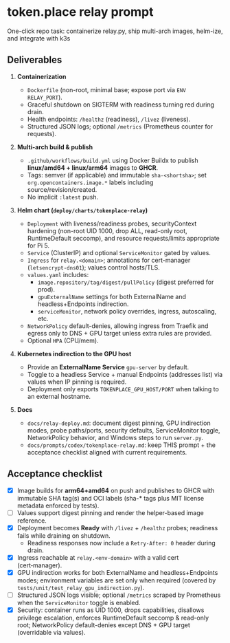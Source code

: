 # token.place relay prompt

One-click repo task: containerize relay.py, ship multi-arch images, helm-ize, and integrate with k3s

## Deliverables

1. **Containerization**
   - `Dockerfile` (non-root, minimal base; expose port via `ENV RELAY_PORT`).
   - Graceful shutdown on SIGTERM with readiness turning red during drain.
   - Health endpoints: `/healthz` (readiness), `/livez` (liveness).
   - Structured JSON logs; optional `/metrics` (Prometheus counter for requests).

2. **Multi-arch build & publish**
   - `.github/workflows/build.yml` using Docker Buildx to publish **linux/amd64 + linux/arm64** images to **GHCR**.
   - Tags: semver (if applicable) and immutable `sha-<shortsha>`; set `org.opencontainers.image.*` labels including source/revision/created.
   - No implicit `:latest` push.

3. **Helm chart (`deploy/charts/tokenplace-relay`)**
   - `Deployment` with liveness/readiness probes, securityContext hardening (non-root UID 1000, drop ALL, read-only root, RuntimeDefault seccomp), and resource requests/limits appropriate for Pi 5.
   - `Service` (ClusterIP) and optional `ServiceMonitor` gated by values.
   - `Ingress` for `relay.<domain>`; annotations for cert-manager (`letsencrypt-dns01`); values control hosts/TLS.
   - `values.yaml` includes:
     - `image.repository/tag/digest/pullPolicy` (digest preferred for prod).
     - `gpuExternalName` settings for both ExternalName and headless+Endpoints indirection.
     - `serviceMonitor`, network policy overrides, ingress, autoscaling, etc.
   - `NetworkPolicy` default-denies, allowing ingress from Traefik and egress only to DNS + GPU target unless extra rules are provided.
   - Optional `HPA` (CPU/mem).

4. **Kubernetes indirection to the GPU host**
   - Provide an **ExternalName Service** `gpu-server` by default.
   - Toggle to a headless Service + manual Endpoints (addresses list) via values when IP pinning is required.
   - Deployment only exports `TOKENPLACE_GPU_HOST/PORT` when talking to an external hostname.

5. **Docs**
   - `docs/relay-deploy.md`: document digest pinning, GPU indirection modes, probe paths/ports, security defaults, ServiceMonitor toggle, NetworkPolicy behavior, and Windows steps to run `server.py`.
   - `docs/prompts/codex/tokenplace-relay.md`: keep THIS prompt + the acceptance checklist aligned with current requirements.

## Acceptance checklist

- [x] Image builds for **arm64+amd64** on push and publishes to GHCR
      with immutable SHA tag(s) and OCI labels
      (sha-* tags plus MIT license metadata enforced by tests).
- [ ] Values support digest pinning and render the helper-based image reference.
- [x] Deployment becomes **Ready** with `/livez` + `/healthz` probes; readiness fails while draining on shutdown.
  - Readiness responses now include a `Retry-After: 0` header during drain.
- [x] Ingress reachable at `relay.<env-domain>` with a valid cert (cert‑manager).
- [x] GPU indirection works for both ExternalName and headless+Endpoints modes; environment variables are set only when required (covered by `tests/unit/test_relay_gpu_indirection.py`).
- [ ] Structured JSON logs visible; optional `/metrics` scraped by Prometheus when the `ServiceMonitor` toggle is enabled.
- [x] Security: container runs as UID 1000, drops capabilities, disallows privilege escalation, enforces RuntimeDefault seccomp & read-only root; NetworkPolicy default-denies except DNS + GPU target (overridable via values).
